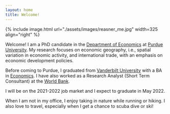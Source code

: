 ```yaml
---
layout: home
title: Welcome!
---
```


{% include image.html url="./assets/images/reasner_me.jpg" width=325 align="right" %}

Welcome! I am a PhD candidate in the [Department of Economics](https://krannert.purdue.edu/academics/Economics/) at [Purdue University](https://www.purdue.edu/). My research focuses on economic geography, i.e., spatial variation in economic activity, and international trade, with an emphasis on economic development policies. <!-- You can find abstracts, working papers, and a list of works in progress on my [research]({{site.baseurl}}/research/) page. --> 

Before coming to Purdue, I graduated from [Vanderbilt University](https://www.vanderbilt.edu/) with a BA in [Economics](https://as.vanderbilt.edu/economics/). I have also worked as a Research Analyst (Short Term Consultant) at the [World Bank](https://www.worldbank.org/). 

I will be on the 2021-2022 job market and I expect to graduate in May 2022. 

When I am not in my office, I enjoy taking in nature while running or hiking. I also love to travel, especially when I get a chance to scuba dive or ski!
